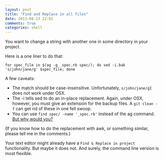 ```yaml
---
layout: post
title: "Find and Replace in all files"
date: 2013-08-23 22:01
comments: true
categories: shell
---
```


You want to change a string with another one in some directory in your project.

Here is a one liner to do that:

```
for spec_file in $(ag -g _spec.rb spec/); do sed -i.bak 's/john/jane/g' $spec_file; done
```

A few caveats:

* The match should be case-insensitive. Unfortunately, `s/john/jane/gI` does not
  work under OSX.
* The -i tells sed to do an in-place replacement. Again, under OSX, however, you
  must give an extension for the backup files. A `git clean -f` can get rid of
  these in one fell swoop.
* You can use `find spec/ -name '_spec.rb'` instead of the ag command. [But why
  would you?][1]

(If you know how to do the replacement with awk, or something similar, please
tell me in the comments.)

Your text editor might already have a `Find & Replace in project` functionality.
But maybe it does not. And surely, the command line version is most flexible.

[1]: http://geoff.greer.fm/2011/12/27/the-silver-searcher-better-than-ack/
